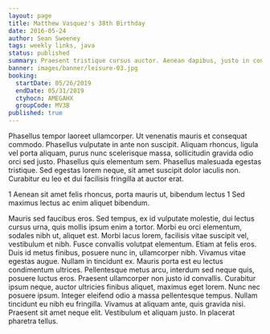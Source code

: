 ```yaml
---
layout: page
title: Matthew Vasquez's 38th Birthday
date: 2016-05-24
author: Sean Sweeney
tags: weekly links, java
status: published
summary: Praesent tristique cursus auctor. Aenean dapibus, justo in consequat.
banner: images/banner/leisure-03.jpg
booking:
  startDate: 05/26/2019
  endDate: 05/31/2019
  ctyhocn: AMEGAHX
  groupCode: MV3B
published: true
---
```

Phasellus tempor laoreet ullamcorper. Ut venenatis mauris et consequat commodo. Phasellus vulputate in ante non suscipit. Aliquam rhoncus, ligula vel porta aliquam, purus nunc scelerisque massa, sollicitudin gravida odio orci sed justo. Phasellus quis elementum sem. Phasellus malesuada egestas tristique. Sed egestas lorem neque, sit amet suscipit dolor iaculis non. Curabitur eu leo et dui facilisis fringilla at auctor erat.

1 Aenean sit amet felis rhoncus, porta mauris ut, bibendum lectus
1 Sed maximus lectus ac enim aliquet bibendum.

Mauris sed faucibus eros. Sed tempus, ex id vulputate molestie, dui lectus cursus urna, quis mollis ipsum enim a tortor. Morbi eu orci elementum, sodales nibh ut, aliquet est. Morbi lacus lorem, facilisis vitae suscipit vel, vestibulum et nibh. Fusce convallis volutpat elementum. Etiam at felis eros. Duis id metus finibus, posuere nunc in, ullamcorper nibh. Vivamus vitae egestas augue.
Nullam in tincidunt ex. Mauris porta est eu lectus condimentum ultrices. Pellentesque metus arcu, interdum sed neque quis, posuere luctus eros. Praesent ullamcorper non justo id convallis. Curabitur ipsum neque, auctor ultricies finibus aliquet, maximus eget lorem. Nunc nec posuere ipsum. Integer eleifend odio a massa pellentesque tempus. Nullam tincidunt eu nibh eu fringilla. Vivamus at aliquam ante, quis gravida nisi. Praesent sit amet neque elit. Vestibulum et aliquam justo. In placerat pharetra tellus.
